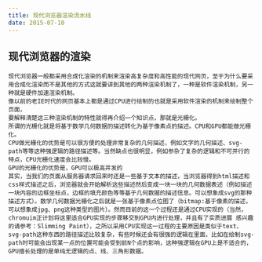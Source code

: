 ```yaml
---
title: 现代浏览器渲染流水线
date: 2015-07-10
---
```


## 现代浏览器的渲染
    现代浏览器一般都采用合成化渲染的机制来渲染高复杂度和高性能的现代网页，至于为什么要采用合成化渲染而不是其他的方式这就要讲到其他的两种渲染机制了，一种是软件渲染机制，另一种就是硬件加速渲染机制。 
    像以前的老IE时代的网页基本上都是通过CPU进行绘制的也就是采用软件渲染的机制来绘制整个页面，
    要解释清楚这三种渲染机制的特性就得再介绍一个知识点，那就是光栅化。 
    所谓的光栅化就是将基于数学几何数据的描述转化为基于像素点的描述。CPU和GPU都能做光栅化。
    CPU做光栅化的优势是可以很方便的处理非常复杂的几何描述，例如文字的几何描述、svg-path等等这种强逻辑的路径描述等。当然缺点也很明显，例如参杂了复杂的逻辑和不可并行的特点，CPU光栅化速度会比较慢。
    GPU的光栅化的优势是，GPU可以极高并发的
    其实，当我们的页面从服务器请求回来时还是一些基于文本的描述，当浏览器得到html描述和css样式描述之后，浏览器就会开始解析这些描述然后变成一块一块的几何数据表述（例如描述一块内容的边框坐标点，边框的填充颜色等等基于几何数据的描述信息。可以想象成svg的那种描述方式）。数学几何数据光栅化之后就是一张基于像素点位图了（bitmap:基于像素的描述，可以想象成jpg、png这种类型的图片）。然而目前的这一个过程还是通过CPU实现的（当然，chromuim正计划将这里适合GPU实现的步骤移交到GPU内进行处理，并且有了实质进展 感兴趣的请参考：Slimming Paint），之所以采用CPU实现这一过程的主要原因是类似于text、svg-path这种东西的路径描述比较复杂，有些时候还会有很强的逻辑在里面，比如在绘制svg-path时可能会出现某一点的位置可能会受到前N个点的影响，这种强逻辑在GPU上是不适合的，GPU擅长处理的是单纯无逻辑的点、线、三角形数据。

